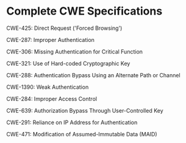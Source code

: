 

# Complete CWE Specifications

CWE-425: Direct Request ('Forced Browsing')

CWE-287: Improper Authentication

CWE-306: Missing Authentication for Critical Function

CWE-321: Use of Hard-coded Cryptographic Key

CWE-288: Authentication Bypass Using an Alternate Path or Channel

CWE-1390: Weak Authentication

CWE-284: Improper Access Control

CWE-639: Authorization Bypass Through User-Controlled Key

CWE-291: Reliance on IP Address for Authentication

CWE-471: Modification of Assumed-Immutable Data (MAID)